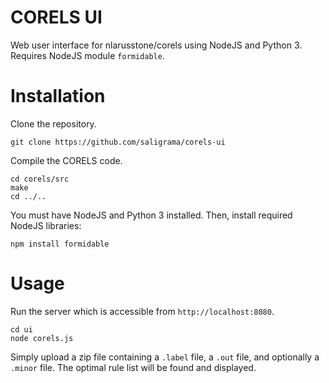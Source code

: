 # CORELS UI
Web user interface for nlarusstone/corels using NodeJS and Python 3. Requires NodeJS module `formidable`.

# Installation
Clone the repository.

    git clone https://github.com/saligrama/corels-ui

Compile the CORELS code.

    cd corels/src
    make
    cd ../..

You must have NodeJS and Python 3 installed. Then, install required NodeJS libraries:

    npm install formidable

# Usage

Run the server which is accessible from `http://localhost:8080`.

    cd ui
    node corels.js

Simply upload a zip file containing a `.label` file, a `.out` file, and optionally a `.minor` file. The optimal rule list will be found and displayed.
